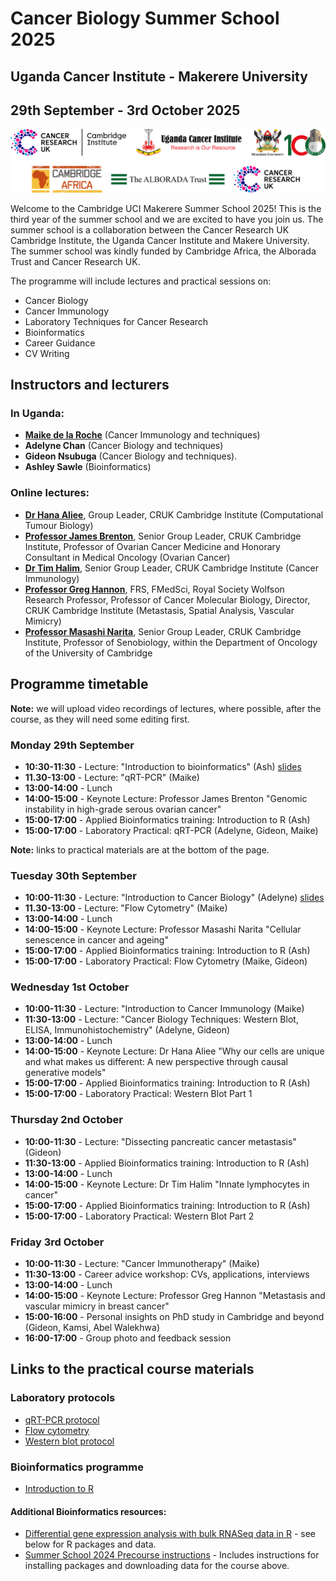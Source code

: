 # Cancer Biology Summer School 2025
## Uganda Cancer Institute - Makerere University
## 29th September - 3rd October 2025    

![](./images/Logos2024.png)

Welcome to the Cambridge UCI Makerere Summer School 2025! This is the third year
of the summer school and we are excited to have you join us. The summer school
is a collaboration between the Cancer Research UK Cambridge Institute, the
Uganda Cancer Institute and Makere University. The summer school was kindly
funded by Cambridge Africa, the Alborada Trust and Cancer Research UK.

The programme will include lectures and practical sessions on:

* Cancer Biology    
* Cancer Immunology    
* Laboratory Techniques for Cancer Research   
* Bioinformatics    
* Career Guidance    
* CV Writing   

## Instructors and lecturers

### In Uganda:
  
* **[Maike de la Roche](https://www.cruk.cam.ac.uk/research-groups/de-la-roche-group)** (Cancer Immunology and techniques)    
* **Adelyne Chan** (Cancer Biology and techniques)    
* **Gideon Nsubuga** (Cancer Biology and techniques).  
* **Ashley Sawle** (Bioinformatics) 

### Online lectures:

* **[Dr Hana Aliee](https://www.cruk.cam.ac.uk/research-groups/aliee-group)**, Group Leader, CRUK Cambridge Institute (Computational Tumour Biology)   
* **[Professor James Brenton](https://www.cruk.cam.ac.uk/research-groups/brenton-group)**, Senior Group Leader, CRUK Cambridge Institute, Professor of Ovarian Cancer Medicine and Honorary Consultant in Medical Oncology (Ovarian Cancer)     
* **[Dr Tim Halim](https://www.cruk.cam.ac.uk/research-groups/halim-group)**, Senior Group Leader, CRUK Cambridge Institute (Cancer Immunology)   
* **[Professor Greg Hannon](https://www.cruk.cam.ac.uk/research-groups/hannon-group)**, FRS, FMedSci, Royal Society Wolfson Research Professor, Professor of Cancer Molecular Biology, Director, CRUK Cambridge Institute (Metastasis, Spatial Analysis, Vascular Mimicry)   
* **[Professor Masashi Narita](https://www.cruk.cam.ac.uk/research-groups/narita-group)**, Senior Group Leader, CRUK Cambridge Institute, Professor of Senobiology, within the Department of Oncology of the University of Cambridge       

## Programme timetable

**Note:** we will upload video recordings of lectures, where possible, after the
course, as they will need some editing first.

### Monday 29th September

* **10:30-11:30** - Lecture: "Introduction to bioinformatics" (Ash) [slides](lecture_slides/BioinformaticsLecture.pdf)   
* **11.30-13:00** - Lecture: "qRT-PCR" (Maike)    
* **13:00-14:00** - Lunch
* **14:00-15:00** - Keynote Lecture: Professor James Brenton "Genomic instability in high-grade serous ovarian cancer"
* **15:00-17:00** - Applied Bioinformatics training: Introduction to R (Ash)    
* **15:00-17:00** - Laboratory Practical: qRT-PCR (Adelyne, Gideon, Maike)

**Note:** links to practical materials are at the bottom of the page.   

### Tuesday 30th September

* **10:00-11:30** - Lecture: "Introduction to Cancer Biology" (Adelyne) [slides](lecture_slides/IntroductionToCancerBiology.pdf)  
* **11.30-13:00** - Lecture: "Flow Cytometry" (Maike)    
* **13:00-14:00** - Lunch 
* **14:00-15:00** - Keynote Lecture: Professor Masashi Narita "Cellular senescence in cancer and ageing"   
* **15:00-17:00** - Applied Bioinformatics training: Introduction to R (Ash)   
* **15:00-17:00** - Laboratory Practical: Flow Cytometry (Maike, Gideon) 

### Wednesday 1st October

* **10:00-11:30** - Lecture: "Introduction to Cancer Immunology (Maike)   
* **11:30-13:00** - Lecture: "Cancer Biology Techniques: Western Blot, ELISA, Immunohistochemistry" (Adelyne, Gideon)   
* **13:00-14:00** - Lunch  
* **14:00-15:00** - Keynote Lecture: Dr Hana Aliee "Why our cells are unique and what makes us different: A new perspective through causal generative models"   
* **15:00-17:00** - Applied Bioinformatics training: Introduction to R (Ash)   
* **15:00-17:00** - Laboratory Practical: Western Blot Part 1  

### Thursday 2nd October

* **10:00-11:30** -  Lecture: "Dissecting pancreatic cancer metastasis" (Gideon)    
* **11:30-13:00** -  Applied Bioinformatics training: Introduction to R (Ash)   
* **13:00-14:00** -  Lunch  
* **14:00-15:00** -  Keynote Lecture: Dr Tim Halim "Innate lymphocytes in cancer"  
* **15:00-17:00** -  Applied Bioinformatics training: Introduction to R (Ash)   
* **15:00-17:00** -  Laboratory Practical: Western Blot Part 2  

### Friday 3rd October

* **10:00-11:30** - Lecture: "Cancer Immunotherapy" (Maike)    
* **11:30-13:00** - Career advice workshop: CVs, applications, interviews   
* **13:00-14:00** - Lunch  
* **14:00-15:00** - Keynote Lecture: Professor Greg Hannon "Metastasis and vascular mimicry in breast cancer"  
* **15:00-16:00** - Personal insights on PhD study in Cambridge and beyond (Gideon, Kamsi, Abel Walekhwa)  
* **16:00-17:00** - Group photo and feedback session  


## Links to the practical course materials

### Laboratory protocols

* [qRT-PCR protocol]()
* [Flow cytometry]()
* [Western blot protocol]()

### Bioinformatics programme

* [Introduction to R](https://bioinformatics-core-shared-training.github.io/Summer_School_2025_R_Intro/)

#### Additional Bioinformatics resources:

* [Differential gene expression analysis with bulk RNASeq data in R](https://bioinformatics-core-shared-training.github.io/Reverse_Summer_School_2024_RNAseq) - see below for R packages and data.
* [Summer School 2024 Precourse instructions](https://bioinformatics-core-shared-training.github.io/Reverse_Summer_School_2024_PreCourse/) - Includes instructions for installing packages and downloading data for the course above.